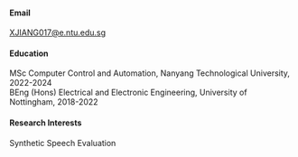 




#### Email
XJIANG017@e.ntu.edu.sg

#### Education
MSc Computer Control and Automation, Nanyang Technological University, 2022-2024\
BEng (Hons) Electrical and Electronic Engineering, University of Nottingham, 2018-2022

#### Research Interests
Synthetic Speech Evaluation


